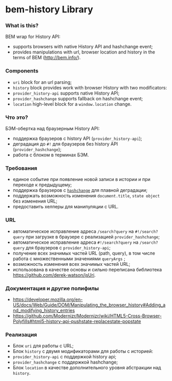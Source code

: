 bem-history Library
===================

### What is this?
BEM wrap for History API:
* supports browsers with native History API and hashchange event;
* provides manipulations with url, browser location and history in the terms of BEM (http://bem.info/).

### Components
* `uri` block for an url parsing;
* `history` block provides work with browser History with two modificators:
 * `provider_history-api` supports native History API;
 * `provider_hashchange` supports fallback on hashchange event;
* `location` high-level block for a `window.location` change.



### Что это?
БЭМ-обертка над браузерным History API:
* поддержка браузеров с history API (`provider_history-api`);
* деградация до `#!` для браузеров без history API (`provider_hashchange`);
* работа с блоком в терминах БЭМ.

### Требования
* единое событие при появление новой записи в истории и при переходе к предыдущему;
* поддержка браузеров с [`hashchange`](http://caniuse.com/hashchange) для плавной деградации;
* поддержать возможность изменения `document.title`, `state object` без изменения URL;
* предоставить хелперы для манипуляции с URL.

### URL
* автоматическое исправление адреса `/search?query` на `#!/search?query` при загрузке в браузере с реализацией `provider_hashchange`;
* автоматическое исправление адреса `#!/search?query` на `/search?query` для браузеров с `provider_history-api`;
* получение всех значимых частей URL (path, query), в том числе работа с множественными значениями `queryArgs` ;
* возможность изменения всех значимых частей URL;
* использована в качестве основы и сильно переписана библиотека https://github.com/derek-watson/jsUri.

### Документация и другие полифилы
* https://developer.mozilla.org/en-US/docs/Web/Guide/DOM/Manipulating_the_browser_history#Adding_and_modifying_history_entries
* https://github.com/Modernizr/Modernizr/wiki/HTML5-Cross-Browser-Polyfills#html5-history-api-pushstate-replacestate-popstate

### Реализация
* Блок `uri` для работы с URL;
* Блок `history` с двумя модификаторами для работы с историей:
 * `provider_history-api` с поддержкой history api;
 * `provider_hashchange` с поддержкой hashchange;
* Блок `location` в качестве дополнительного уровня абстракции над `history`.

